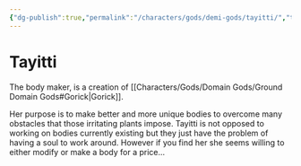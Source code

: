 ```yaml
---
{"dg-publish":true,"permalink":"/characters/gods/demi-gods/tayitti/","tags":["Character/DemiGod"]}
---
```


# Tayitti 
The body maker, is a creation of [[Characters/Gods/Domain Gods/Ground Domain Gods#Gorick\|Gorick]]. 

Her purpose is to make better and more unique bodies to overcome many obstacles that those irritating plants impose. Tayitti is not opposed to working on bodies currently existing but they just have the problem of having a soul to work around. However if you find her she seems willing to either modify or make a body for a price…